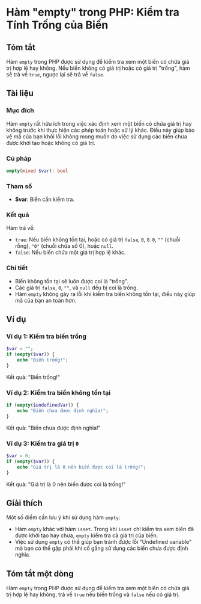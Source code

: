 <!--
Meta Description: # Hàm "empty" trong PHP: Kiểm tra Tính Trống của Biến ## Tóm tắt Hàm `empty` trong PHP được sử dụng để kiểm tra xem một biến có chứa giá trị hợp lệ ha...
Meta Keywords: biến, giá, trị, empty, được
-->

# Hàm "empty" trong PHP: Kiểm tra Tính Trống của Biến 

## Tóm tắt
Hàm `empty` trong PHP được sử dụng để kiểm tra xem một biến có chứa giá trị hợp lệ hay không. Nếu biến không có giá trị hoặc có giá trị "trống", hàm sẽ trả về `true`, ngược lại sẽ trả về `false`.

## Tài liệu
### Mục đích
Hàm `empty` rất hữu ích trong việc xác định xem một biến có chứa giá trị hay không trước khi thực hiện các phép toán hoặc xử lý khác. Điều này giúp bảo vệ mã của bạn khỏi lỗi không mong muốn do việc sử dụng các biến chưa được khởi tạo hoặc không có giá trị.

### Cú pháp
```php
empty(mixed $var): bool
```

### Tham số
- **$var**: Biến cần kiểm tra.

### Kết quả
Hàm trả về:
- `true`: Nếu biến không tồn tại, hoặc có giá trị `false`, `0`, `0.0`, `""` (chuỗi rỗng), `"0"` (chuỗi chứa số 0), hoặc `null`.
- `false`: Nếu biến chứa một giá trị hợp lệ khác.

### Chi tiết
- Biến không tồn tại sẽ luôn được coi là "trống".
- Các giá trị `false`, `0`, `""`, và `null` đều bị coi là trống.
- Hàm `empty` không gây ra lỗi khi kiểm tra biến không tồn tại, điều này giúp mã của bạn an toàn hơn.

## Ví dụ
### Ví dụ 1: Kiểm tra biến trống
```php
$var = "";
if (empty($var)) {
    echo "Biến trống!";
}
```
Kết quả: "Biến trống!"

### Ví dụ 2: Kiểm tra biến không tồn tại
```php
if (empty($undefinedVar)) {
    echo "Biến chưa được định nghĩa!";
}
```
Kết quả: "Biến chưa được định nghĩa!"

### Ví dụ 3: Kiểm tra giá trị `0`
```php
$var = 0;
if (empty($var)) {
    echo "Giá trị là 0 nên biến được coi là trống!";
}
```
Kết quả: "Giá trị là 0 nên biến được coi là trống!"

## Giải thích
Một số điểm cần lưu ý khi sử dụng hàm `empty`:
- Hàm `empty` khác với hàm `isset`. Trong khi `isset` chỉ kiểm tra xem biến đã được khởi tạo hay chưa, `empty` kiểm tra cả giá trị của biến.
- Việc sử dụng `empty` có thể giúp bạn tránh được lỗi "Undefined variable" mà bạn có thể gặp phải khi cố gắng sử dụng các biến chưa được định nghĩa.

## Tóm tắt một dòng
Hàm `empty` trong PHP được sử dụng để kiểm tra xem một biến có chứa giá trị hợp lệ hay không, trả về `true` nếu biến trống và `false` nếu có giá trị.